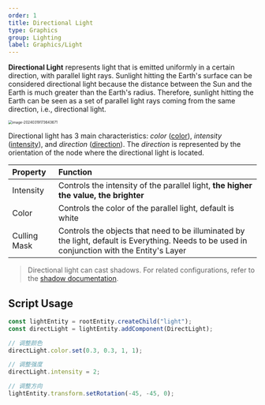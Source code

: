 ```yaml
---
order: 1
title: Directional Light
type: Graphics
group: Lighting
label: Graphics/Light
---
```


**Directional Light** represents light that is emitted uniformly in a certain direction, with parallel light rays. Sunlight hitting the Earth's surface can be considered directional light because the distance between the Sun and the Earth is much greater than the Earth's radius. Therefore, sunlight hitting the Earth can be seen as a set of parallel light rays coming from the same direction, i.e., directional light.

<img src="https://gw.alipayobjects.com/zos/OasisHub/a7f8b3f7-1a5f-4a56-8e57-1636a72aa1fb/image-20240319173643671.png" alt="image-20240319173643671" style="zoom:50%;" />

Directional light has 3 main characteristics: _color_ ([color](/apis/core/#DirectLight-color)), _intensity_ ([intensity](/apis/core/#DirectLight-intensity)), and _direction_ ([direction](/apis/core/#DirectLight-direction)). The _direction_ is represented by the orientation of the node where the directional light is located.

| Property     | Function                                                                 |
| :----------- | :----------------------------------------------------------------------- |
| Intensity    | Controls the intensity of the parallel light, **the higher the value, the brighter** |
| Color        | Controls the color of the parallel light, default is white               |
| Culling Mask | Controls the objects that need to be illuminated by the light, default is Everything. Needs to be used in conjunction with the Entity's Layer |

> Directional light can cast shadows. For related configurations, refer to the [shadow documentation](/en/docs/graphics/light/shadow).

## Script Usage

```typescript
const lightEntity = rootEntity.createChild("light");
const directLight = lightEntity.addComponent(DirectLight);

// 调整颜色
directLight.color.set(0.3, 0.3, 1, 1);

// 调整强度
directLight.intensity = 2;

// 调整方向
lightEntity.transform.setRotation(-45, -45, 0);
```
